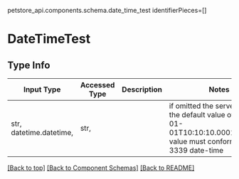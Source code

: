 petstore_api.components.schema.date_time_test
identifierPieces=[]

# DateTimeTest

## Type Info
Input Type | Accessed Type | Description | Notes
------------ | ------------- | ------------- | -------------
str, datetime.datetime,  | str,  |  | if omitted the server will use the default value of 2010-01-01T10:10:10.000111+01:00 value must conform to RFC-3339 date-time

[[Back to top]](#top) [[Back to Component Schemas]](../../../README.md#Component-Schemas) [[Back to README]](../../../README.md)
